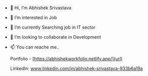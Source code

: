 - 👋 Hi, I’m Abhishek Srivastava
- 👀 I’m interested in Job
- 🌱 I’m currently Searching job in IT sector
- 💞️ I’m looking to collaborate in Development
- 📫 You can reache me..

    Portfolio - [https://abhishekworkfolio.netlify.app/](url)
  
    LinkedIn: www.linkedin.com/in/abhishek-srivastava-933b6a19a
    

<!---
Abhishek143895/Abhishek143895 is a ✨ special ✨ repository because its `README.md` (this file) appears on your GitHub profile.
You can click the Preview link to take a look at your changes.
--->
